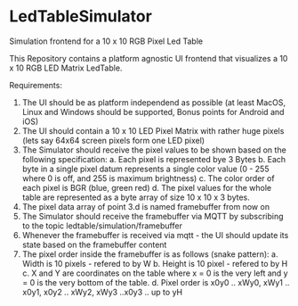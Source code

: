 # LedTableSimulator
Simulation frontend for a 10 x 10 RGB Pixel Led Table

This Repository contains a platform agnostic UI frontend that visualizes a 10 x 10 RGB LED Matrix LedTable.

Requirements:
1. The UI should be as platform independend as possible (at least MacOS, Linux and Windows should be supported, Bonus points for Android and iOS)
2. The UI should contain a 10 x 10 LED Pixel Matrix with rather huge pixels (lets say 64x64 screen pixels form one LED pixel)
3. The Simulator should receive the pixel values to be shown based on the following specification:
  a. Each pixel is represented bye 3 Bytes
  b. Each byte in a single pixel datum represents a single color value (0 - 255 where 0 is off, and 255 is maximum brightness)
  c. The color order of each pixel is BGR (blue, green red)
  d. The pixel values for the whole table are represented as a byte array of size 10 x 10 x 3 bytes.
4. The pixel data array of point 3.d is named framebuffer from now on
5. The Simulator should receive the framebuffer via MQTT by subscribing to the topic ledtable/simulation/framebuffer
6. Whenever the framebuffer is received via mqtt - the UI should update its state based on the framebuffer content
7. The pixel order inside the framebuffer is as follows (snake pattern):
  a. Width is 10 pixels - refered to by W
  b. Height is 10 pixel - refered to by H
  c. X and Y are coordinates on the table where x = 0 is the very left and y = 0 is the very bottom of the table.
  d. Pixel order is x0y0 .. xWy0, xWy1 .. x0y1, x0y2 .. xWy2, xWy3 ..x0y3 .. up to yH

